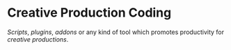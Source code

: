 # Creative Production Coding

_Scripts_, _plugins_, _addons_ or any kind of tool which promotes productivity for _creative productions_.
